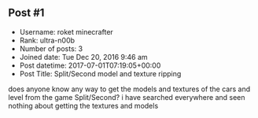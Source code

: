 ## Post #1
- Username: roket minecrafter
- Rank: ultra-n00b
- Number of posts: 3
- Joined date: Tue Dec 20, 2016 9:46 am
- Post datetime: 2017-07-01T07:19:05+00:00
- Post Title: Split/Second model and texture ripping

does anyone know any way to get the models and textures of the cars and level from the game Split/Second? i have searched everywhere and seen nothing about getting the textures and models
